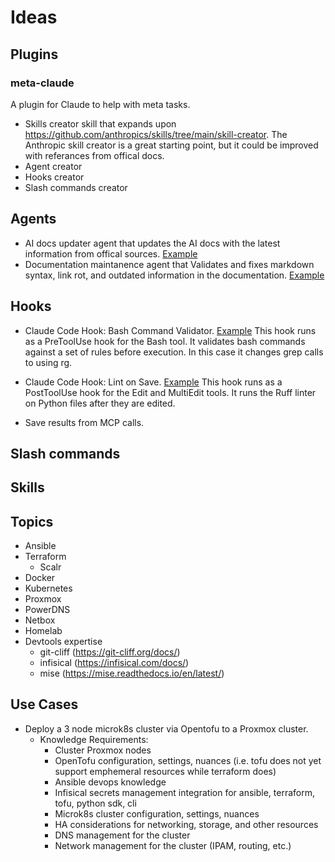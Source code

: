 # Ideas

## Plugins

### meta-claude

A plugin for Claude to help with meta tasks.

- Skills creator skill that expands upon <https://github.com/anthropics/skills/tree/main/skill-creator>. The Anthropic skill creator is a great starting point, but it could be improved with referances from offical docs.
- Agent creator
- Hooks creator
- Slash commands creator

## Agents

- AI docs updater agent that updates the AI docs with the latest information from offical sources. [Example](examples/agents/fetch-docs.md)
- Documentation maintanence agent that Validates and fixes markdown syntax, link rot, and outdated information in the documentation. [Example](examples/agents/docs-maint-agent.md)

## Hooks

- Claude Code Hook: Bash Command Validator. [Example](examples/hooks/bash_cmd_validator/hook.json) This hook runs as a PreToolUse hook for the Bash tool. It validates bash commands against a set of rules before execution. In this case it changes grep calls to using rg.

- Claude Code Hook: Lint on Save. [Example](examples/hooks/lint-on-save/lint-on-save.json) This hook runs as a PostToolUse hook for the Edit and MultiEdit tools. It runs the Ruff linter on Python files after they are edited.

- Save results from MCP calls.

## Slash commands

## Skills

## Topics

- Ansible
- Terraform
  - Scalr
- Docker
- Kubernetes
- Proxmox
- PowerDNS
- Netbox
- Homelab
- Devtools expertise
  - git-cliff (<https://git-cliff.org/docs/>)
  - infisical (<https://infisical.com/docs/>)
  - mise (<https://mise.readthedocs.io/en/latest/>)

## Use Cases

- Deploy a 3 node microk8s cluster via Opentofu to a Proxmox cluster.
  - Knowledge Requirements:
    - Cluster Proxmox nodes
    - OpenTofu configuration, settings, nuances (i.e. tofu does not yet support emphemeral resources while terraform does)
    - Ansible devops knowledge
    - Infisical secrets management integration for ansible, terraform, tofu, python sdk, cli
    - Microk8s cluster configuration, settings, nuances
    - HA considerations for networking, storage, and other resources
    - DNS management for the cluster
    - Network management for the cluster (IPAM, routing, etc.)
